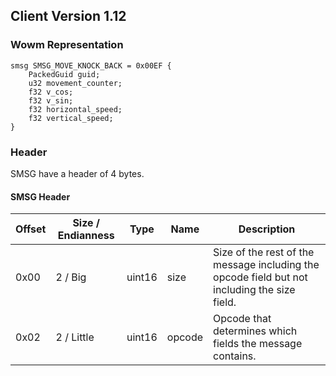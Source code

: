 ## Client Version 1.12

### Wowm Representation
```rust,ignore
smsg SMSG_MOVE_KNOCK_BACK = 0x00EF {
    PackedGuid guid;    
    u32 movement_counter;    
    f32 v_cos;    
    f32 v_sin;    
    f32 horizontal_speed;    
    f32 vertical_speed;    
}

```
### Header
SMSG have a header of 4 bytes.

#### SMSG Header
| Offset | Size / Endianness | Type   | Name   | Description |
| ------ | ----------------- | ------ | ------ | ----------- |
| 0x00   | 2 / Big           | uint16 | size   | Size of the rest of the message including the opcode field but not including the size field.|
| 0x02   | 2 / Little        | uint16 | opcode | Opcode that determines which fields the message contains.|
